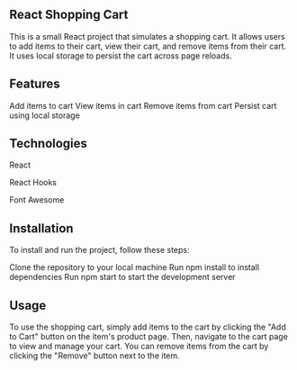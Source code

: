 React Shopping Cart
------------------------
This is a small React project that simulates a shopping cart. It allows users to add items to their cart, view their cart, and remove items from their cart. It uses local storage to persist the cart across page reloads.

Features
----------------
Add items to cart
View items in cart
Remove items from cart
Persist cart using local storage

Technologies
--------------------
React

React Hooks

Font Awesome

Installation
--------------------
To install and run the project, follow these steps:

Clone the repository to your local machine
Run npm install to install dependencies
Run npm start to start the development server

Usage
---------------------
To use the shopping cart, simply add items to the cart by clicking the "Add to Cart" button on the item's product page. Then, navigate to the cart page to view and manage your cart. You can remove items from the cart by clicking the "Remove" button next to the item.



